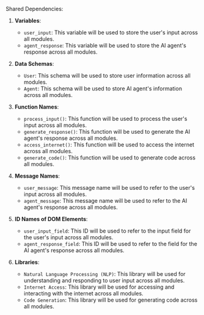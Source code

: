 Shared Dependencies:

1. **Variables**: 
   - `user_input`: This variable will be used to store the user's input across all modules.
   - `agent_response`: This variable will be used to store the AI agent's response across all modules.

2. **Data Schemas**: 
   - `User`: This schema will be used to store user information across all modules.
   - `Agent`: This schema will be used to store AI agent's information across all modules.

3. **Function Names**: 
   - `process_input()`: This function will be used to process the user's input across all modules.
   - `generate_response()`: This function will be used to generate the AI agent's response across all modules.
   - `access_internet()`: This function will be used to access the internet across all modules.
   - `generate_code()`: This function will be used to generate code across all modules.

4. **Message Names**: 
   - `user_message`: This message name will be used to refer to the user's input across all modules.
   - `agent_message`: This message name will be used to refer to the AI agent's response across all modules.

5. **ID Names of DOM Elements**: 
   - `user_input_field`: This ID will be used to refer to the input field for the user's input across all modules.
   - `agent_response_field`: This ID will be used to refer to the field for the AI agent's response across all modules.

6. **Libraries**: 
   - `Natural Language Processing (NLP)`: This library will be used for understanding and responding to user input across all modules.
   - `Internet Access`: This library will be used for accessing and interacting with the internet across all modules.
   - `Code Generation`: This library will be used for generating code across all modules.